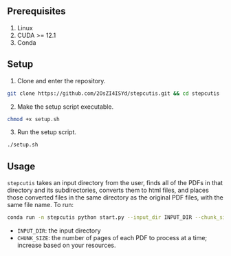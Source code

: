 ## Prerequisites
1. Linux
2. CUDA >= 12.1
3. Conda

## Setup
1. Clone and enter the repository.
```bash
git clone https://github.com/2OsZI4ISYd/stepcutis.git && cd stepcutis
```
2. Make the setup script executable.
```bash
chmod +x setup.sh
```
3. Run the setup script.
```bash
./setup.sh
```
## Usage
`stepcutis` takes an input directory from the user, finds all of the PDFs in that directory and its subdirectories, converts them to html files, and places those converted files in the same directory as the original PDF files, with the same file name. To run:
```bash
conda run -n stepcutis python start.py --input_dir INPUT_DIR --chunk_size CHUNK_SIZE
```
- `INPUT_DIR`: the input directory
- `CHUNK_SIZE`: the number of pages of each PDF to process at a time; increase based on your resources.

